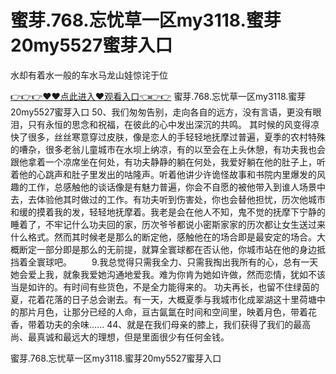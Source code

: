 # 蜜芽.768.忘忧草一区my3118.蜜芽20my5527蜜芽入口
水却有着水一般的车水马龙山娃惊诧于位

<a href="https://github.com/qdmang/dhap/issues/1">👉👉👉♥♥点此进入♥观看入口👈👉👉</a>
蜜芽.768.忘忧草一区my3118.蜜芽20my5527蜜芽入口	50、我们匆匆告别，走向各自的远方，没有言语，更没有眼泪，只有永恒的思念和祝福，在彼此的心中发出深沉的共鸣。
其时候的风变得凉快了很多，丝丝寒意穿过皮肤，像是恋人的手轻轻地抚摩过普遍，夏季的农村特殊的嘈杂，很多老翁儿童城市在水坝上纳凉，有的以至会在上头休憩，有功夫我也会跟他拿着一个凉席坐在何处，有功夫静静的躺在何处，我爱好躺在他的肚子上，听着他的心跳声和肚子里发出的咕隆声。听着他讲少许诡怪故事和书院内里爆发的风趣的工作，总感触他的谈话像是有魅力普遍，你会不自愿的被他带入到谁人场景中去，去体验他其时做过的工作。有功夫听到伤害处，你也会替他担忧，历次他城市和缓的摸着我的发，轻轻地抚摩着。我老是会在他人不知，鬼不觉的抚摩下宁静的睡着了，不牢记什么功夫回的家，历次爷爷都说小密斯家家的历次都让女生送过来什么格式。然而其时候老是那么的断定他，感触他在的场合即是最安定的场合。大概断定一部分即是那么的无前提，就算全寰球都在否认他，你城市站在他的身边抵挡着全寰球吧。
　　9.我总觉得只需我全力、只需我掏出我所有的心，总有一天她会爱上我，就象我爱她沟通地爱我。难为你肯为她如许做，然而恋情，犹如不该当是如许的。有时间有些货色，不是全力能得来的。
功夫再长，也留不住绿茵的夏，花着花落的日子总会谢去。有一天，大概夏季与我城市化成翠湖这十里荷塘中的那片月色，让那分已经的人命，亘古氤氲在时间和空间里，映着月色，带着花香，带着功夫的余味......
		44、就是在我们母亲的膝上，我们获得了我们的最高尚、最真诚和最远大的理想，但是里面很少有任何金钱。

蜜芽.768.忘忧草一区my3118.蜜芽20my5527蜜芽入口
